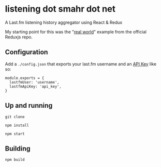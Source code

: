 # listening dot smahr dot net

A Last.fm listening history aggregator using React & Redux

My starting point for this was the "[real world](https://github.com/reactjs/redux/tree/master/examples/real-world)" example from the official Reduxjs repo.


## Configuration

Add a `./config.json` that exports your last.fm username and an [API Key](http://www.last.fm/api/account/create) like so:

```
module.exports = {
  lastfmUser: 'username',
  lastfmApiKey: 'api_key',
}
```

## Up and running

`git clone`

`npm install`

`npm start`

## Building

`npm build`

